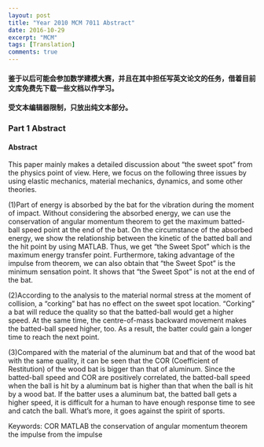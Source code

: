 ```yaml
---
layout: post
title: "Year 2010 MCM 7011 Abstract"
date: 2016-10-29
excerpt: "MCM"
tags: [Translation]
comments: true
---
```


#### 鉴于以后可能会参加数学建模大赛，并且在其中担任写英文论文的任务，借着目前文库免费先下载一些文档以作学习。

#### 受文本编辑器限制，只放出纯文本部分。

### Part 1 Abstract

#### Abstract
This paper mainly makes a detailed discussion about “the sweet spot” from the physics point of view. Here, we focus on the following three issues by using elastic mechanics, material mechanics, dynamics, and some other theories. 

(1)Part of energy is absorbed by the bat for the vibration during the moment of impact. Without considering the absorbed energy, we can use the conservation of angular momentum theorem to get the maximum batted-ball speed point at the end of the bat. On the circumstance of the absorbed energy, we show the relationship between the kinetic of the batted ball and the hit point by using MATLAB. Thus, we get “the Sweet Spot” which is the maximum energy transfer point. Furthermore, taking advantage of the impulse from theorem, we can also obtain that “the Sweet Spot” is the minimum sensation point. It shows that “the Sweet Spot” is not at the end of the bat.

(2)According to the analysis to the material normal stress at the moment of collision, a “corking” bat has no effect on the sweet spot location. “Corking” a bat will reduce the quality so that the batted-ball would get a higher speed. At the same time, the centre-of-mass backward movement makes the batted-ball speed higher, too. As a result, the batter could gain a longer time to reach the next point.

(3)Compared with the material of the aluminum bat and that of the wood bat with the same quality, it can be seen that the COR (Coefficient of Restitution) of the wood bat is bigger than that of aluminum. Since the batted-ball speed and COR are positively correlated, the batted-ball speed when the ball is hit by a aluminum bat is higher than that when the ball is hit by a wood bat. If the batter uses a aluminum bat, the batted ball gets a higher speed, it is difficult for a human to have enough response time to see and catch the ball. What’s more, it goes against the spirit of sports. 

Keywords: COR MATLAB the conservation of angular momentum theorem 
	the impulse from the impulse